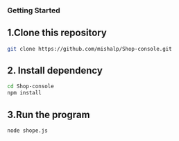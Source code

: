 ### Getting Started

## 1.Clone this repository

```bash
git clone https://github.com/mishalp/Shop-console.git
```

## 2. Install dependency

```bash
cd Shop-console
npm install
```

## 3.Run the program

```bash
node shope.js
```

